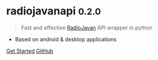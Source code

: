 # radiojavanapi <small>0.2.0</small>

> Fast and effective [RadioJavan](https://radiojavan.com/) API wrapper in python

- Based on android & desktop applications

[Get Started](introduction)
[GitHub](https://github.com/xHossein/radiojavanapi/)